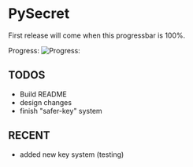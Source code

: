 # PySecret

First release will come when this progressbar is 100%.



Progress: ![Progress:](https://geps.dev/progress/90)

## TODOS
 - Build README
 - design changes
 - finish "safer-key" system

## RECENT 
- added new key system (testing)

